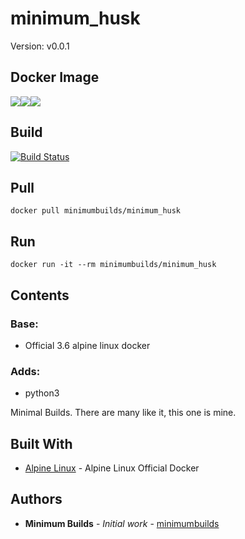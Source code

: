 # minimum_husk

Version: v0.0.1

## Docker Image

[![](https://images.microbadger.com/badges/version/minimumbuilds/minimum_husk:v0.0.1.svg)](https://microbadger.com/images/minimumbuilds/minimum_husk:v0.0.1 "Get your own version badge on microbadger.com")[![](https://images.microbadger.com/badges/image/minimumbuilds/minimum_husk:v0.0.1.svg)](https://microbadger.com/images/minimumbuilds/minimum_husk:v0.0.1 "Get your own image badge on microbadger.com")[![](https://images.microbadger.com/badges/commit/minimumbuilds/minimum_husk:v0.0.1.svg)](https://microbadger.com/images/minimumbuilds/minimum_husk:v0.0.1 "Get your own commit badge on microbadger.com") 

## Build
[![Build Status](https://travis-ci.org/minimumbuilds/minimum_husk.svg?branch=v0.0.1)](https://travis-ci.org/minimumbuilds/minimum_husk)

## Pull
	docker pull minimumbuilds/minimum_husk

## Run
	docker run -it --rm minimumbuilds/minimum_husk

## Contents

### Base:
- Official 3.6 alpine linux docker

### Adds:
- python3

Minimal Builds. There are many like it, this one is mine.

## Built With

* [Alpine Linux](https://hub.docker.com/_/alpine/) - Alpine Linux Official Docker

## Authors

* **Minimum Builds** - *Initial work* - [minimumbuilds](https://github.com/minimumbuilds)
